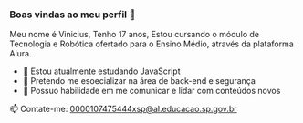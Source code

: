  ### Boas vindas ao meu perfil :blue_heart:

  Meu nome é Vinicius,
  Tenho 17 anos, 
  Estou cursando o módulo de Tecnologia e Robótica ofertado para o Ensino Médio, através da plataforma Alura.

- 🔭 Estou atualmente estudando JavaScript
- 🌱 Pretendo me esoecializar na área de back-end e segurança
- :dizzy: Possuo habilidade em me comunicar e lidar com conteúdos novos

 
 📫 Contate-me: 0000107475444xsp@al.educacao.sp.gov.br

